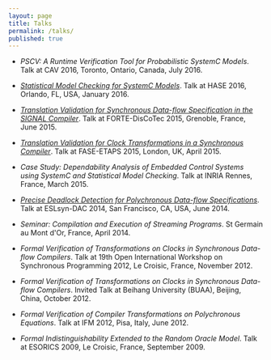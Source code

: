 ```yaml
---
layout: page
title: Talks
permalink: /talks/
published: true
---
```


- _PSCV: A Runtime Verification Tool for Probabilistic SystemC Models_. Talk at CAV 2016, Toronto, Ontario, Canada, July 2016.

- _[Statistical Model Checking for SystemC Models](http://channgo2203.github.io/pdfs/hase16_slides.pdf)_. Talk at HASE 2016, Orlando, FL, USA, January 2016.

- _[Translation Validation for Synchronous Data-flow Specification in the SIGNAL Compiler](http://channgo2203.github.io/pdfs/forte15_slides.pdf)_. Talk at FORTE-DisCoTec 2015, Grenoble, France, June 2015.

- _[Translation Validation for Clock Transformations in a Synchronous Compiler](http://channgo2203.github.io/pdfs/fase15_slides.pdf)_. Talk at FASE-ETAPS 2015, London, UK, April 2015.

- _Case Study: Dependability Analysis of Embedded Control Systems using SystemC and Statistical Model Checking_. Talk at INRIA Rennes, France, March 2015.

- _[Precise Deadlock Detection for Polychronous Data-flow Specifications](http://channgo2203.github.io/pdfs/dac14_slides.pdf)_. Talk at ESLsyn-DAC 2014, San Francisco, CA, USA, June 2014.

- _Seminar: Compilation and Execution of Streaming Programs_. St Germain au Mont d'Or, France, April 2014.

- _Formal Verification of Transformations on Clocks in Synchronous Data-flow Compilers_. Talk at 19th Open International Workshop on 
Synchronous Programming 2012, Le Croisic, France, November 2012.

- _Formal Verification of Transformations on Clocks in Synchronous Data-flow Compilers_. Invited Talk at Beihang University (BUAA), Beijing, China, October 2012.

- _Formal Verification of Compiler Transformations on Polychronous Equations_. Talk at IFM 2012, Pisa, Italy, June 2012.

- _Formal Indistinguishability Extended to the Random Oracle Model_. Talk at ESORICS 2009, Le Croisic, France, September 2009.
